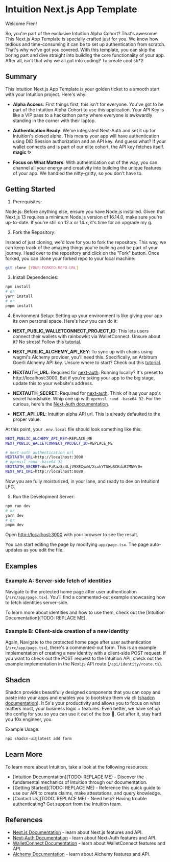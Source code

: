 # Intuition Next.js App Template

Welcome Fren!

So, you're part of the exclusive Intuition Alpha Cohort? That's awesome! This Next.js App Template is specially crafted just for you. We know how tedious and time-consuming it can be to set up authentication from scratch. That's why we've got you covered. With this template, you can skip the boring part and dive straight into building the core functionality of your app. After all, isn't that why we all got into coding? To create cool sh\*t!

## Summary

This Intuition Next.js App Template is your golden ticket to a smooth start with your Intuition project. Here's why:

- **Alpha Access**: First things first, this isn't for everyone. You've got to be part of the Intuition Alpha Cohort to use this application. Your API Key is like a VIP pass to a hackathon party where everyone is awkwardly standing in the corner with their laptop.

- **Authentication Ready**: We've integrated Next-Auth and set it up for Intuition's closed alpha. This means your app will have authentication using DID Session authorization and an API key. And guess what? If your wallet connects and is part of our elite cohort, the API key fetches itself. **magic ✨**

- **Focus on What Matters**: With authentication out of the way, you can channel all your energy and creativity into building the unique features of your app. We handled the nitty-gritty, so you don't have to.

## Getting Started

1. Prerequisites:

Node.js: Before anything else, ensure you have Node.js installed. Given that Next.js 13 requires a minimum Node.js version of 16.14.0, make sure you're up-to-date. If you're still on 12.x or 14.x, it's time for an upgrade my g.

2. Fork the Repository:

Instead of just cloning, we'd love for you to fork the repository. This way, we can keep track of the amazing things you're building and be part of your journey. Head over to the repository and click on the "Fork" button. Once forked, you can clone your forked repo to your local machine:

```bash
git clone [YOUR-FORKED-REPO-URL]
```

3. Install Dependencies:

```bash
npm install
# or
yarn install
# or
pnpm install
```

4. Environment Setup:
   Setting up your environment is like giving your app its own personal space. Here's how you can do it:

- **NEXT_PUBLIC_WALLETCONNECT_PROJECT_ID**: This lets users connect their wallets with rainbowkit via WalletConnect. Unsure about it? No stress! Follow this [tutorial](https://docs.walletconnect.com/2.0/cloud/explorer#setting-up-a-new-project).

- **NEXT_PUBLIC_ALCHEMY_API_KEY**: To sync up with chains using wagmi's Alchemy provider, you'll need this. Specifically, an Arbitrum Goerli Alchemy API key. Unsure where to start? Check out this [tutorial](https://docs.alchemy.com/docs/alchemy-quickstart-guide).

- **NEXTAUTH_URL**: Required for [next-auth](https://next-auth.js.org/getting-started/introduction). Running locally? It's preset to http://localhost:3000. But if you're taking your app to the big stage, update this to your website's address.

- **NEXTAUTH_SECRET**: Required for [next-auth](https://next-auth.js.org/getting-started/introduction). Think of it as your app's secret handshake. Whip one up with `openssl rand -base64 32`. For the curious, here's the [Next-Auth documentation](https://next-auth.js.org/getting-started/example).

- **NEXT_API_URL**: Intuition alpha API url. This is already defaulted to the proper value.

At this point, your `.env.local` file should look something like this:

```bash
NEXT_PUBLIC_ALCHEMY_API_KEY=REPLACE_ME
NEXT_PUBLIC_WALLETCONNECT_PROJECT_ID=REPLACE_ME

# next-auth authentication url
NEXTAUTH_URL=http://localhost:3000
# openssl rand -base64 32
NEXTAUTH_SECRET=WwrFzRazSs4LjV9XEXymW/XsukYTSWpSCKdiB7MNWr0=
NEXT_API_URL=http://localhost:8080
```

Now you are fully moisturized, in your lane, and ready to dev on Intuition! LFG.

5. Run the Development Server:

```bash
npm run dev
# or
yarn dev
# or
pnpm dev
```

Open [http://localhost:3000](http://localhost:3000) with your browser to see the result.

You can start editing the page by modifying `app/page.tsx`. The page auto-updates as you edit the file.

## Examples

### Example A: Server-side fetch of identities

Navigate to the protected home page after user authentication (`/src/app/page.tsx`). You'll find a commented-out example showcasing how to fetch identities server-side.

To learn more about identities and how to use them, check out the [Intuition Documentation](TODO: REPLACE ME).

### Example B: Client-side creation of a new identity

Again, Navigate to the protected home page after user authentication (`/src/app/page.tsx`), there's a commented-out form. This is an example implementation of creating a new identity with a client-side POST request. If you want to check out the POST request to the Intuition API, check out the example implementation in the Next.js API route (`/api/identity/route.ts`).

## Shadcn

Shadcn provides beautifully designed components that you can copy and paste into your apps and enables you to bootstrap them via cli ([shadcn documentation](https://ui.shadcn.com/)). It 5x's your productivity and allows you to focus on what matters most, your business logic + features. Even better, we have set up the config for you so you can use it out of the box 🤝. Get after it, stay hard you 10x engineer, you.

Example Usage:

```bash
npx shadcn-ui@latest add form
```

## Learn More

To learn more about Intuition, take a look at the following resources:

- [Intuition Documentation](TODO: REPLACE ME) - Discover the fundamental mechanics of Intuition through our documentation.
- [Getting Started](TODO: REPLACE ME) - Reference this quick guide to use our API to create claims, make attestations, and query knowledge.
- [Contact Us](TODO: REPLACE ME) - Need help? Having trouble authenticating? Get support from the Intuition team.

## References

- [Next.js Documentation](https://nextjs.org/docs) - learn about Next.js features and API.
- [Next-Auth Documentation](https://next-auth.js.org/) - learn about Next-Auth features and API.
- [WalletConnect Documentation](https://docs.walletconnect.com/) - learn about WalletConnect features and API.
- [Alchemy Documentation](https://docs.alchemy.com/) - learn about Alchemy features and API.
